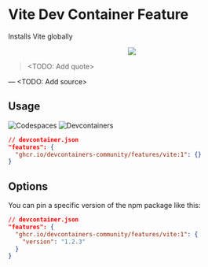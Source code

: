 # Vite Dev Container Feature

Installs Vite globally

<p align="center">
  <a href="<TODO: Add link>">
    <img src="<TODO: Add image>">
  </a>
</p>

> <TODO: Add quote>

&mdash; <TODO: Add source>

## Usage

![Codespaces](https://img.shields.io/static/v1?style=for-the-badge&message=Codespaces&color=181717&logo=GitHub&logoColor=FFFFFF&label=)
![Devcontainers](https://img.shields.io/static/v1?style=for-the-badge&message=Devcontainers&color=2496ED&logo=Docker&logoColor=FFFFFF&label=)

```json
// devcontainer.json
"features": {
  "ghcr.io/devcontainers-community/features/vite:1": {}
}
```

## Options

You can pin a specific version of the npm package like this:

```json
// devcontainer.json
"features": {
  "ghcr.io/devcontainers-community/features/vite:1": {
    "version": "1.2.3"
  }
}
```
